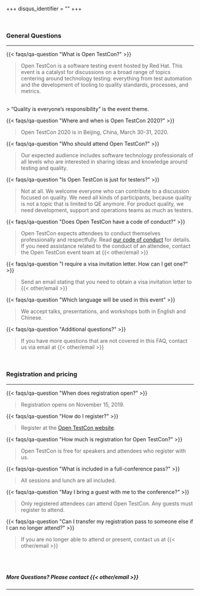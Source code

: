 +++
disqus_identifier = ""
+++

<br>

<h3 class="rhTextBold">General Questions</h3>

---

{{< faqs/qa-question "What is Open TestCon?" >}}

> Open TestCon is a software testing event hosted by Red Hat. This event is a catalyst for discussions on a broad range of topics centering around technology testing: everything from test automation and the development of tooling to quality standards, processes, and metrics.
<br>
> “Quality is everyone’s responsibility” is the event theme.

{{< faqs/qa-question "Where and when is Open TestCon 2020?" >}}

> Open TestCon 2020 is in Beijing, China, March 30-31, 2020.

{{< faqs/qa-question "Who should attend Open TestCon?" >}}

> Our expected audience includes software technology professionals of all levels who are interested in sharing ideas and knowledge around testing and quality.

{{< faqs/qa-question "Is Open TestCon is just for testers?" >}}

> Not at all. We welcome everyone who can contribute to a discussion  focused on quality. We need all kinds of participants, because quality is not a topic that is limited to QE anymore. For product quality, we need development, support and operations teams as much as testers.

{{< faqs/qa-question "Does Open TestCon have a code of conduct?" >}}

> Open TestCon expects attendees to conduct themselves professionally and respectfully. Read [our code of conduct](https://opentestcon.org/updates/coc/) for details. If you need assistance related to the conduct of an attendee, contact the Open TestCon event team at {{< other/email >}}

{{< faqs/qa-question "I require a visa invitation letter. How can I get one?" >}}

> Send an email stating that you need to obtain a visa invitation letter to {{< other/email >}}

{{< faqs/qa-question "Which language will be used in this event" >}}

> We accept talks, presentations, and workshops both in English and Chinese.

{{< faqs/qa-question "Additional questions?" >}}

> If you have more questions that are not covered in this FAQ, contact us via email at {{< other/email >}}

<br>



<h3 class="rhTextBold">Registration and pricing</h3>

---

{{< faqs/qa-question "When does registration open?" >}}

> Registration opens on November 15, 2019.

{{< faqs/qa-question "How do I register?" >}}

> Register at the [Open TestCon website](https://opentestcon.org/).

{{< faqs/qa-question "How much is registration for Open TestCon?" >}}

> Open TestCon is free for speakers and attendees who register with us.

{{< faqs/qa-question "What is included in a full-conference pass?" >}}

> All sessions and lunch are all included.

{{< faqs/qa-question "May I bring a guest with me to the conference?" >}}

> Only registered attendees can attend Open TestCon. Any guests must register to attend.

{{< faqs/qa-question "Can I transfer my registration pass to someone else if I can no longer attend?" >}}

> If you are no longer able to attend or present, contact us at {{< other/email >}}

<br><br>

<h5 class="rhTextBold">More Questions? Please contact {{< other/email >}}</h5>

---
